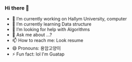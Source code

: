 ### Hi there 👋

- 🔭 I’m currently working on Hallym University, computer
- 🌱 I’m currently learning Data structure
- 🤔 I’m looking for help with Algorithms
- 💬 Ask me about ...?
- 📫 How to reach me: Look resume
- 😄 Pronouns: 용암고양이
- ⚡ Fun fact: lol I'm Guatap
